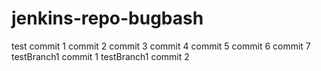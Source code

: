 # jenkins-repo-bugbash
test commit 1
commit 2
commit 3
commit 4
commit 5
commit 6
commit 7
testBranch1 commit 1
testBranch1 commit 2
